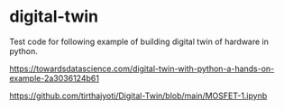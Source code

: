 # digital-twin
Test code for following example of building digital twin of hardware in python.

https://towardsdatascience.com/digital-twin-with-python-a-hands-on-example-2a3036124b61

https://github.com/tirthajyoti/Digital-Twin/blob/main/MOSFET-1.ipynb
